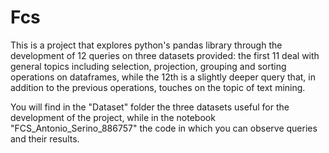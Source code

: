 # Fcs
This is a project that explores python's pandas library through the development of 12 queries on three datasets provided: the first 11 deal with general topics including selection, projection, grouping and sorting operations on dataframes, while the 12th is a slightly deeper query that, in addition to the previous operations, touches on the topic of text mining.

You will find in the "Dataset" folder the three datasets useful for the development of the project, while in the notebook "FCS_Antonio_Serino_886757" the code in which you can observe queries and their results.
